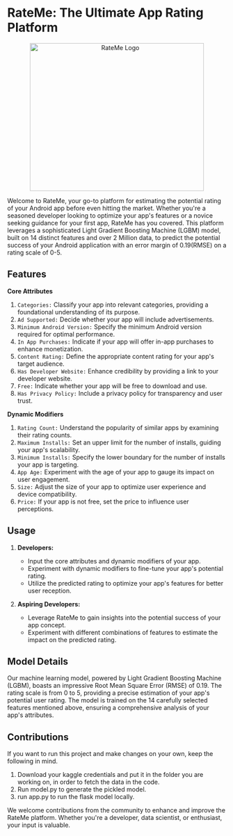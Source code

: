 # RateMe: The Ultimate App Rating Platform

<a href="http://ec2-3-144-149-146.us-east-2.compute.amazonaws.com:8080/">
<p align="center">
<img src="https://github.com/NatsuD99/Google_Play_Store/assets/58219175/906c18d8-8286-4b20-8500-7d2a59958d39" width="400" height="340" title="RateMe" alt="RateMe Logo">
</p>
</a>

Welcome to RateMe, your go-to platform for estimating the potential rating of your Android app before even hitting the market. Whether you're a seasoned developer looking to optimize your app's features or a novice seeking guidance for your first app, RateMe has you covered. This platform leverages a sophisticated  Light Gradient Boosting Machine (LGBM) model, built on 14 distinct features and over 2 Million data, to predict the potential success of your Android application with an error margin of 0.19(RMSE) on a rating scale of 0-5.

## Features
**Core Attributes**
1. `Categories:` Classify your app into relevant categories, providing a foundational understanding of its purpose.
2. `Ad Supported:` Decide whether your app will include advertisements.
3. `Minimum Android Version:` Specify the minimum Android version required for optimal performance.
4. `In App Purchases:` Indicate if your app will offer in-app purchases to enhance monetization.
5. `Content Rating:` Define the appropriate content rating for your app's target audience.
6. `Has Developer Website:` Enhance credibility by providing a link to your developer website.
7. `Free:` Indicate whether your app will be free to download and use.
8. `Has Privacy Policy:` Include a privacy policy for transparency and user trust.

**Dynamic Modifiers**
1. `Rating Count:` Understand the popularity of similar apps by examining their rating counts.
2. `Maximum Installs:` Set an upper limit for the number of installs, guiding your app's scalability.
3. `Minimum Installs:` Specify the lower boundary for the number of installs your app is targeting.
4. `App Age:` Experiment with the age of your app to gauge its impact on user engagement.
5. `Size:` Adjust the size of your app to optimize user experience and device compatibility.
6. `Price:` If your app is not free, set the price to influence user perceptions.

## Usage
1. **Developers:**

    * Input the core attributes and dynamic modifiers of your app.
    * Experiment with dynamic modifiers to fine-tune your app's potential rating.
    * Utilize the predicted rating to optimize your app's features for better user reception.

2. **Aspiring Developers:**

    * Leverage RateMe to gain insights into the potential success of your app concept.
    * Experiment with different combinations of features to estimate the impact on the predicted rating.

## Model Details
Our machine learning model, powered by Light Gradient Boosting Machine (LGBM), boasts an impressive Root Mean Square Error (RMSE) of 0.19. The rating scale is from 0 to 5, providing a precise estimation of your app's potential user rating. The model is trained on the 14 carefully selected features mentioned above, ensuring a comprehensive analysis of your app's attributes.

## Contributions
If you want to run this project and make changes on your own, keep the following in mind.
1. Download your kaggle credentials and put it in the folder you are working on, in order to fetch the data in the code.
2. Run model.py to generate the pickled model.
3. run app.py to run the flask model locally.

We welcome contributions from the community to enhance and improve the RateMe platform. Whether you're a developer, data scientist, or enthusiast, your input is valuable.

